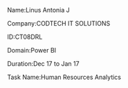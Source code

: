 Name:Linus Antonia J

Company:CODTECH IT SOLUTIONS

ID:CT08DRL

Domain:Power BI

Duration:Dec 17 to Jan 17

Task Name:Human Resources Analytics
